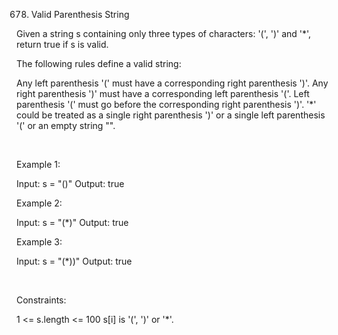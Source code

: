 678. Valid Parenthesis String

Given a string s containing only three types of characters: '(', ')' and '*', return true if s is valid.

The following rules define a valid string:

Any left parenthesis '(' must have a corresponding right parenthesis ')'.
Any right parenthesis ')' must have a corresponding left parenthesis '('.
Left parenthesis '(' must go before the corresponding right parenthesis ')'.
'*' could be treated as a single right parenthesis ')' or a single left parenthesis '(' or an empty string "".

 

Example 1:

Input: s = "()"
Output: true


Example 2:

Input: s = "(*)"
Output: true


Example 3:

Input: s = "(*))"
Output: true


 

Constraints:

1 <= s.length <= 100
s[i] is '(', ')' or '*'.